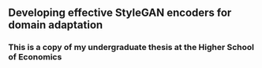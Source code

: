 ## Developing effective StyleGAN encoders for domain adaptation
### This is a copy of my undergraduate thesis at the Higher School of Economics
